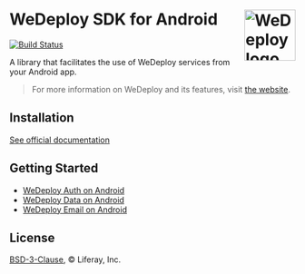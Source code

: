 # WeDeploy SDK for Android[<img src="https://avatars3.githubusercontent.com/u/10002920" alt="WeDeploy logo" width="90" height="90" align="right">][wedeploy]
[![Build Status][cli-img]][cli-url]


A library that facilitates the use of WeDeploy services from your Android app.

> For more information on WeDeploy and its features, visit [the website](https://wedeploy.com).

## Installation

[See official documentation](https://wedeploy.com/docs/intro/api-clients/#4)

## Getting Started

* [WeDeploy Auth on Android](https://wedeploy.com/tutorials/auth-android/get-started/)
* [WeDeploy Data on Android](https://wedeploy.com/tutorials/data-android/get-started/)
* [WeDeploy Email on Android](https://wedeploy.com/tutorials/email-android/get-started/)

## License

[BSD-3-Clause](https://spdx.org/licenses/BSD-3-Clause.html), © Liferay, Inc.

[wedeploy]: https://wedeploy.com/
[cli-url]: https://travis-ci.org/wedeploy/wedeploy-sdk-android
[cli-img]: https://travis-ci.org/wedeploy/wedeploy-sdk-android.svg?branch=master
